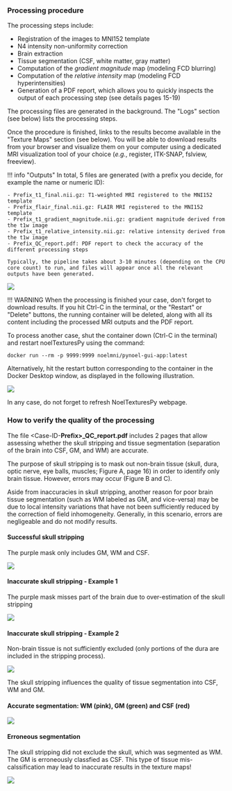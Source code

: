 ### Processing procedure

The processing steps include:
- Registration of the images to MNI152 template
- N4 intensity non-uniformity correction
- Brain extraction
- Tissue segmentation (CSF, white matter, gray matter)
- Computation of the *gradient magnitude* map (modeling FCD blurring)
- Computation of the *relative intensity* map (modeling FCD hyperintensities)
- Generation of a PDF report, which allows you to quickly inspects the output of each processing step (see details pages 15-19)

The processing files are generated in the background. The "Logs" section (see below) lists the processing steps.

Once the procedure is finished, links to the results become available in the "Texture Maps" section (see below). You will be able to download results from your browser and visualize them on your computer using a dedicated MRI visualization tool of your choice (*e.g.*, register, ITK-SNAP, fslview, freeview).

!!! info "Outputs"
    In total, 5 files are generated (with a prefix you decide, for example the name or numeric ID):

    - Prefix_t1_final.nii.gz: T1-weighted MRI registered to the MNI152 template
    - Prefix_flair_final.nii.gz: FLAIR MRI registered to the MNI152 template
    - Prefix_t1_gradient_magnitude.nii.gz: gradient magnitude derived from the t1w image
    - Prefix_t1_relative_intensity.nii.gz: relative intensity derived from the t1w image
    - Prefix_QC_report.pdf: PDF report to check the accuracy of the different processing steps
    
    Typically, the pipeline takes about 3-10 minutes (depending on the CPU core count) to run, and files will appear once all the relevant outputs have been generated.

![](./assets/media/image19.png)

!!! WARNING
    When the processing is finished your case, don't forget to download results. If you hit Ctrl-C in the terminal, or the "Restart" or "Delete" buttons, the running container will be deleted, along with all its content including the processed MRI outputs and the PDF report.

To process another case, shut the container down (Ctrl-C in the
terminal) and restart noelTexturesPy using the command:
```
docker run --rm -p 9999:9999 noelmni/pynoel-gui-app:latest
```

Alternatively, hit the restart button corresponding to the container in
the Docker Desktop window, as displayed in the following illustration.

![](./assets/media/image20.png)

In any case, do not forget to refresh NoelTexturesPy webpage.


### How to verify the quality of the processing

The file <Case-ID-**Prefix\>\_QC_report.pdf** includes 2 pages that
allow assessing whether the skull stripping and tissue segmentation
(separation of the brain into CSF, GM, and WM) are accurate.

The purpose of skull stripping is to mask out
non-brain tissue (skull, dura, optic nerve, eye balls, muscles; Figure
A, page 16) in order to identify only brain tissue. However, errors may
occur (Figure B and C).

Aside from inaccuracies in skull stripping, another reason for poor
brain tissue segmentation (such as WM labeled as GM, and vice-versa) may
be due to local intensity variations that have not been sufficiently
reduced by the correction of field inhomogeneity. Generally, in this
scenario, errors are negligeable and do not modify results.


#### Successful skull stripping

The purple mask only includes GM, WM and CSF.

![](./assets/media/image21.png)

#### Inaccurate skull stripping - Example 1

The purple mask misses part of the brain due to over-estimation of the
skull stripping

![](./assets/media/image22.png)

#### Inaccurate skull stripping - Example 2

Non-brain tissue is not sufficiently excluded (only portions of the dura
are included in the stripping process).

![](./assets/media/image23.png)

The skull stripping influences the quality of tissue segmentation into
CSF, WM and GM.

#### Accurate segmentation: WM (pink), GM (green) and CSF (red)

![](./assets/media/image24.png)

#### Erroneous segmentation
The skull stripping did not exclude the
skull, which was segmented as WM. The GM is erroneously classfied as
CSF. This type of tissue mis-calssification may lead to inaccurate
results in the texture maps!

![](./assets/media/image25.png)
